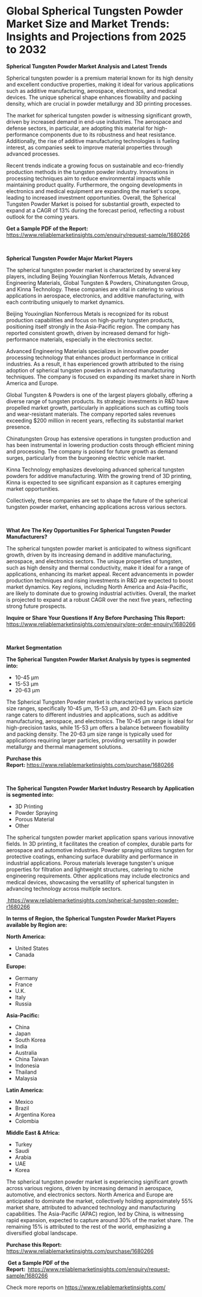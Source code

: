 <p><h1>Global Spherical Tungsten Powder Market Size and Market Trends: Insights and Projections from 2025 to 2032</h1></p><p><strong>Spherical Tungsten Powder Market Analysis and Latest Trends</strong></p>
<p><p>Spherical tungsten powder is a premium material known for its high density and excellent conductive properties, making it ideal for various applications such as additive manufacturing, aerospace, electronics, and medical devices. The unique spherical shape enhances flowability and packing density, which are crucial in powder metallurgy and 3D printing processes. </p><p>The market for spherical tungsten powder is witnessing significant growth, driven by increased demand in end-use industries. The aerospace and defense sectors, in particular, are adopting this material for high-performance components due to its robustness and heat resistance. Additionally, the rise of additive manufacturing technologies is fueling interest, as companies seek to improve material properties through advanced processes.</p><p>Recent trends indicate a growing focus on sustainable and eco-friendly production methods in the tungsten powder industry. Innovations in processing techniques aim to reduce environmental impacts while maintaining product quality. Furthermore, the ongoing developments in electronics and medical equipment are expanding the market's scope, leading to increased investment opportunities. Overall, the Spherical Tungsten Powder Market is poised for substantial growth, expected to expand at a CAGR of 13% during the forecast period, reflecting a robust outlook for the coming years.</p></p>
<p><strong>Get a Sample PDF of the Report:&nbsp;</strong> <a href="https://www.reliablemarketinsights.com/enquiry/request-sample/1680266?utm_campaign=3554&utm_medium=2&utm_source=Github&utm_content=ia&utm_term=25032025&utm_id=spherical-tungsten-powder">https://www.reliablemarketinsights.com/enquiry/request-sample/1680266</a></p>
<p>&nbsp;</p>
<p><strong>Spherical Tungsten Powder Major Market Players</strong></p>
<p><p>The spherical tungsten powder market is characterized by several key players, including Beijing Youxinglian Nonferrous Metals, Advanced Engineering Materials, Global Tungsten & Powders, Chinatungsten Group, and Kinna Technology. These companies are vital in catering to various applications in aerospace, electronics, and additive manufacturing, with each contributing uniquely to market dynamics.</p><p>Beijing Youxinglian Nonferrous Metals is recognized for its robust production capabilities and focus on high-purity tungsten products, positioning itself strongly in the Asia-Pacific region. The company has reported consistent growth, driven by increased demand for high-performance materials, especially in the electronics sector.</p><p>Advanced Engineering Materials specializes in innovative powder processing technology that enhances product performance in critical industries. As a result, it has experienced growth attributed to the rising adoption of spherical tungsten powders in advanced manufacturing techniques. The company is focused on expanding its market share in North America and Europe.</p><p>Global Tungsten & Powders is one of the largest players globally, offering a diverse range of tungsten products. Its strategic investments in R&D have propelled market growth, particularly in applications such as cutting tools and wear-resistant materials. The company reported sales revenues exceeding $200 million in recent years, reflecting its substantial market presence.</p><p>Chinatungsten Group has extensive operations in tungsten production and has been instrumental in lowering production costs through efficient mining and processing. The company is poised for future growth as demand surges, particularly from the burgeoning electric vehicle market.</p><p>Kinna Technology emphasizes developing advanced spherical tungsten powders for additive manufacturing. With the growing trend of 3D printing, Kinna is expected to see significant expansion as it captures emerging market opportunities.</p><p>Collectively, these companies are set to shape the future of the spherical tungsten powder market, enhancing applications across various sectors.</p></p>
<p>&nbsp;</p>
<p><strong>What Are The Key Opportunities For Spherical Tungsten Powder Manufacturers?</strong></p>
<p><p>The spherical tungsten powder market is anticipated to witness significant growth, driven by its increasing demand in additive manufacturing, aerospace, and electronics sectors. The unique properties of tungsten, such as high density and thermal conductivity, make it ideal for a range of applications, enhancing its market appeal. Recent advancements in powder production techniques and rising investments in R&D are expected to boost market dynamics. Key regions, including North America and Asia-Pacific, are likely to dominate due to growing industrial activities. Overall, the market is projected to expand at a robust CAGR over the next five years, reflecting strong future prospects.</p></p>
<p><strong>Inquire or Share Your Questions If Any Before Purchasing This Report:</strong> <a href="https://www.reliablemarketinsights.com/enquiry/pre-order-enquiry/1680266?utm_campaign=3554&utm_medium=2&utm_source=Github&utm_content=ia&utm_term=25032025&utm_id=spherical-tungsten-powder">https://www.reliablemarketinsights.com/enquiry/pre-order-enquiry/1680266</a></p>
<p>&nbsp;</p>
<p><strong>Market Segmentation</strong></p>
<p><strong>The Spherical Tungsten Powder Market Analysis by types is segmented into:</strong></p>
<p><ul><li>10-45 μm</li><li>15-53 μm</li><li>20-63 μm</li></ul></p>
<p><p>The Spherical Tungsten Powder market is characterized by various particle size ranges, specifically 10-45 μm, 15-53 μm, and 20-63 μm. Each size range caters to different industries and applications, such as additive manufacturing, aerospace, and electronics. The 10-45 μm range is ideal for high-precision tasks, while 15-53 μm offers a balance between flowability and packing density. The 20-63 μm size range is typically used for applications requiring larger particles, providing versatility in powder metallurgy and thermal management solutions.</p></p>
<p><strong>Purchase this Report:&nbsp;</strong><a href="https://www.reliablemarketinsights.com/purchase/1680266?utm_campaign=3554&utm_medium=2&utm_source=Github&utm_content=ia&utm_term=25032025&utm_id=spherical-tungsten-powder">https://www.reliablemarketinsights.com/purchase/1680266</a></p>
<p>&nbsp;</p>
<p><strong>The Spherical Tungsten Powder Market Industry Research by Application is segmented into:</strong></p>
<p><ul><li>3D Printing</li><li>Powder Spraying</li><li>Porous Material</li><li>Other</li></ul></p>
<p><p>The spherical tungsten powder market application spans various innovative fields. In 3D printing, it facilitates the creation of complex, durable parts for aerospace and automotive industries. Powder spraying utilizes tungsten for protective coatings, enhancing surface durability and performance in industrial applications. Porous materials leverage tungsten's unique properties for filtration and lightweight structures, catering to niche engineering requirements. Other applications may include electronics and medical devices, showcasing the versatility of spherical tungsten in advancing technology across multiple sectors.</p></p>
<p><a href="https://www.reliablemarketinsights.com/spherical-tungsten-powder-r1680266?utm_campaign=3554&utm_medium=2&utm_source=Github&utm_content=ia&utm_term=25032025&utm_id=spherical-tungsten-powder">&nbsp;https://www.reliablemarketinsights.com/spherical-tungsten-powder-r1680266</a></p>
<p><strong>In terms of Region, the Spherical Tungsten Powder Market Players available by Region are:</strong></p>
<p>
    <p> <strong> North America: </strong>
        <ul>
            <li>United States</li>
            <li>Canada</li>
        </ul>
        </p> 
    <p> <strong> Europe: </strong>
        <ul>
            <li>Germany</li>
            <li>France</li>
            <li>U.K.</li>
            <li>Italy</li>
            <li>Russia</li>
        </ul>
        </p> 
    <p> <strong> Asia-Pacific: </strong>
        <ul>
            <li>China</li>
            <li>Japan</li>
            <li>South Korea</li>
            <li>India</li>
            <li>Australia</li>
            <li>China Taiwan</li>
            <li>Indonesia</li>
            <li>Thailand</li>
            <li>Malaysia</li>
        </ul>
        </p> 
    <p> <strong> Latin America: </strong>
        <ul>
            <li>Mexico</li>
            <li>Brazil</li>
            <li>Argentina Korea</li>
            <li>Colombia</li>
        </ul>
        </p> 
    <p> <strong> Middle East & Africa: </strong>
        <ul>
            <li>Turkey</li>
            <li>Saudi</li>
            <li>Arabia</li>
            <li>UAE</li>
            <li>Korea</li>
        </ul>
    </p>
    </p>
<p><p>The spherical tungsten powder market is experiencing significant growth across various regions, driven by increasing demand in aerospace, automotive, and electronics sectors. North America and Europe are anticipated to dominate the market, collectively holding approximately 55% market share, attributed to advanced technology and manufacturing capabilities. The Asia-Pacific (APAC) region, led by China, is witnessing rapid expansion, expected to capture around 30% of the market share. The remaining 15% is attributed to the rest of the world, emphasizing a diversified global landscape.</p></p>
<p><strong>Purchase this Report: </strong><a href="https://www.reliablemarketinsights.com/purchase/1680266?utm_campaign=3554&utm_medium=2&utm_source=Github&utm_content=ia&utm_term=25032025&utm_id=spherical-tungsten-powder">https://www.reliablemarketinsights.com/purchase/1680266</a></p>
<p>&nbsp;<strong>Get a Sample PDF of the Report:&nbsp;&nbsp;</strong><a href="https://www.reliablemarketinsights.com/enquiry/request-sample/1680266?utm_campaign=3554&utm_medium=2&utm_source=Github&utm_content=ia&utm_term=25032025&utm_id=spherical-tungsten-powder">https://www.reliablemarketinsights.com/enquiry/request-sample/1680266</a></p>
<p><strong></strong></p>
<p>Check more reports on <a href="https://www.reliablemarketinsights.com/?utm_campaign=3554&utm_medium=2&utm_source=Github&utm_content=ia&utm_term=25032025&utm_id=spherical-tungsten-powder">https://www.reliablemarketinsights.com/</a></p>